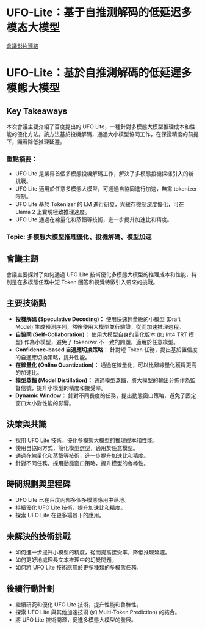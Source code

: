 # UFO-Lite：基于自推测解码的低延迟多模态大模型
[會議影片連結](https://www.nvidia.com/gtc/session-catalog/?search=UFO-Lite%EF%BC%9A%E5%9F%BA%E4%BA%8E%E8%87%AA%E6%8E%A8%E6%B5%8B%E8%A7%A3%E7%A0%81%E7%9A%84%E4%BD%8E%E5%BB%B6%E8%BF%9F%E5%A4%9A%E6%A8%A1%E6%80%81%E5%A4%A7%E6%A8%A1%E5%9E%8B&tab.catalogallsessionstab=16566177511100015Kus#/session/1727321215230001Bhv2)
# UFO-Lite：基於自推測解碼的低延遲多模態大模型

## Key Takeaways
本次會議主要介紹了百度提出的 UFO Lite，一種針對多模態大模型推理成本和性能的優化方法。該方法基於投機解碼，通過大小模型協同工作，在保證精度的前提下，顯著降低推理延遲。
### 重點摘要：
*   UFO Lite 是業界首個多模態投機解碼工作，解決了多模態投機採樣引入的新挑戰。
*   UFO Lite 適用於任意多模態大模型，可通過自協同進行加速，無需 tokenizer 限制。
*   UFO Lite 基於 Tokenizer 的 LM 進行研發，與緩存機制深度優化，可在 Llama 2 上實現極致推理速度。
*   UFO Lite 通過在線量化和蒸餾等技術，進一步提升加速比和精度。
### Topic: 多模態大模型推理優化、投機解碼、模型加速

## 會議主題
會議主要探討了如何通過 UFO Lite 技術優化多模態大模型的推理成本和性能，特別是在多模態任務中短 Token 回答和視覺特徵引入帶來的挑戰。

## 主要技術點
*   **投機解碼 (Speculative Decoding)：** 使用快速輕量級的小模型 (Draft Model) 生成預測序列，然後使用大模型並行驗證，從而加速推理過程。
*   **自協同 (Self-Collaboration)：** 使用大模型自身的量化版本 (如 Int4 TRT 模型) 作為小模型，避免了 tokenizer 不一致的問題，適用於任意模型。
*   **Confidence-based 自適應切換策略：** 針對短 Token 任務，提出基於置信度的自適應切換策略，提升性能。
*   **在線量化 (Online Quantization)：** 通過在線量化，可以比離線量化獲得更高的加速比。
*   **模型蒸餾 (Model Distillation)：** 通過模型蒸餾，將大模型的輸出分佈作為監督信號，提升小模型的精度和接受率。
*   **Dynamic Window：** 針對不同長度的任務，提出動態窗口策略，避免了固定窗口大小對性能的影響。

## 決策與共識
*   採用 UFO Lite 技術，優化多模態大模型的推理成本和性能。
*   使用自協同方式，簡化模型選型，適用於任意模型。
*   通過在線量化和蒸餾等技術，進一步提升加速比和精度。
*   針對不同任務，採用動態窗口策略，提升模型的魯棒性。

## 時間規劃與里程碑
*   UFO Lite 已在百度內部多個多模態應用中落地。
*   持續優化 UFO Lite 技術，提升加速比和精度。
*   探索 UFO Lite 在更多場景下的應用。

## 未解決的技術挑戰
*   如何進一步提升小模型的精度，從而提高接受率，降低推理延遲。
*   如何更好地處理長文本推理中的幻覺問題。
*   如何將 UFO Lite 技術應用於更多種類的多模態任務。

## 後續行動計劃
*   繼續研究和優化 UFO Lite 技術，提升性能和魯棒性。
*   探索 UFO Lite 與其他加速技術 (如 Multi-Token Prediction) 的結合。
*   將 UFO Lite 技術開源，促進多模態大模型的發展。
